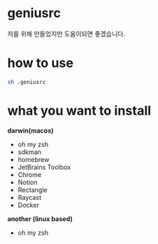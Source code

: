 # geniusrc
저를 위해 만들었지만 도움이되면 좋겠습니다.

# how to use

```bash
sh .geniusrc
```
# what you want to install

**darwin(macos)**
 - oh my zsh
 - sdkman
 - homebrew
 - JetBrains Toolbox
 - Chrome
 - Notion
 - Rectangle
 - Raycast
 - Docker

**another (linux based)**
 - oh my zsh
